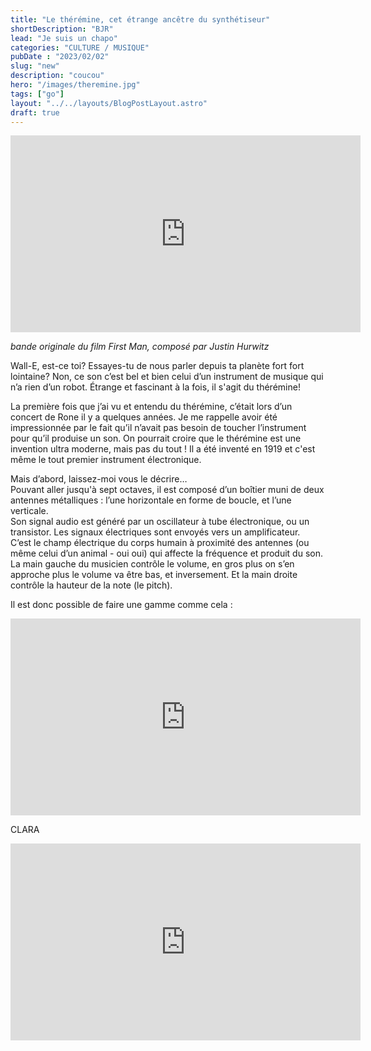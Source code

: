 ```yaml
---
title: "Le thérémine, cet étrange ancêtre du synthétiseur"
shortDescription: "BJR"
lead: "Je suis un chapo"
categories: "CULTURE / MUSIQUE"
pubDate : "2023/02/02"
slug: "new"
description: "coucou"
hero: "/images/theremine.jpg"
tags: ["go"]
layout: "../../layouts/BlogPostLayout.astro"
draft: true
---
```


<iframe width="560" height="315" src="https://www.youtube.com/embed/_6nelE4nieo?si=tUaIWF9MHiil3JTK&amp;start=19" title="YouTube video player" frameborder="0" allow="accelerometer; autoplay; clipboard-write; encrypted-media; gyroscope; picture-in-picture; web-share" allowfullscreen></iframe>

*bande originale du film First Man, composé par Justin Hurwitz*

Wall-E, est-ce toi? Essayes-tu de nous parler depuis ta planète fort fort lointaine? Non, ce son c’est bel et bien celui d’un instrument de musique qui n’a rien d’un robot. Étrange et fascinant à la fois, il s'agit du thérémine! 

La première fois que j’ai vu et entendu du thérémine, c’était lors d’un concert de Rone il y a quelques années. Je me rappelle avoir été impressionnée par le fait qu’il n’avait pas besoin de toucher l’instrument pour qu’il produise un son. On pourrait croire que le thérémine est une invention ultra moderne, mais pas du tout ! Il a été inventé en 1919 et c'est même le tout premier instrument électronique.

Mais d’abord, laissez-moi vous le décrire…<br/>
Pouvant aller jusqu'à sept octaves, il est composé d’un boîtier muni de deux antennes métalliques : l’une horizontale en forme de boucle, et l’une verticale.<br/> 
Son signal audio est généré par un oscillateur à tube électronique, ou un transistor. Les signaux électriques sont envoyés vers un amplificateur.<br/> 
C’est le champ électrique du corps humain à proximité des antennes (ou même celui d’un animal - oui oui) qui affecte la fréquence et produit du son. La main gauche du musicien contrôle le volume, en gros plus on s’en approche plus le volume va être bas, et inversement. Et la main droite contrôle la hauteur de la note (le pitch).

Il est donc possible de faire une gamme comme cela : 

<iframe width="560" height="315" src="https://www.youtube.com/embed/0n-o71RUrQw?si=lwyp9ksxe9uOQUxB&amp;start=78" title="YouTube video player" frameborder="0" allow="accelerometer; autoplay; clipboard-write; encrypted-media; gyroscope; picture-in-picture; web-share" allowfullscreen></iframe>

CLARA

<iframe width="560" height="315" src="https://www.youtube.com/embed/XdFSU8sn3mo?si=rARE9AZl5fNBAmJW&amp;start=180" title="YouTube video player" frameborder="0" allow="accelerometer; autoplay; clipboard-write; encrypted-media; gyroscope; picture-in-picture; web-share" allowfullscreen></iframe>

